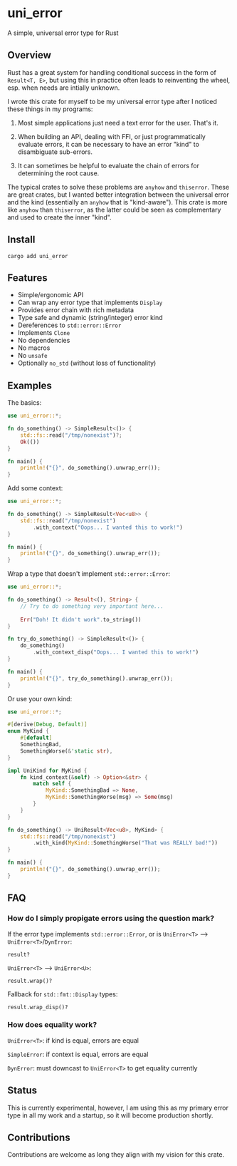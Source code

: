 # uni_error

A simple, universal error type for Rust

## Overview

Rust has a great system for handling conditional success in the form of `Result<T, E>`, but using this in practice often leads to reinventing the wheel, esp. when needs are intially unknown.

I wrote this crate for myself to be my universal error type after I noticed these things in my programs:

1. Most simple applications just need a text error for the user. That's it.

2. When building an API, dealing with FFI, or just programmatically evaluate errors, it can be necessary to have an error "kind" to disambiguate sub-errors.

3. It can sometimes be helpful to evaluate the chain of errors for determining the root cause.

The typical crates to solve these problems are `anyhow` and `thiserror`. These are great crates, but I wanted better integration between the universal error and the kind (essentially an `anyhow` that is "kind-aware"). This crate is more like `anyhow` than `thiserror`, as the latter could be seen as complementary and used to create the inner "kind".

## Install

```shell
cargo add uni_error
```

## Features

* Simple/ergonomic API
* Can wrap any error type that implements `Display`
* Provides error chain with rich metadata
* Type safe and dynamic (string/integer) error kind
* Dereferences to `std::error::Error`
* Implements `Clone`
* No dependencies
* No macros
* No `unsafe`
* Optionally `no_std` (without loss of functionality)

## Examples

The basics:

```rust
use uni_error::*;

fn do_something() -> SimpleResult<()> {
    std::fs::read("/tmp/nonexist")?;
    Ok(())
}

fn main() {
    println!("{}", do_something().unwrap_err());
}
```

Add some context:

```rust
use uni_error::*;

fn do_something() -> SimpleResult<Vec<u8>> {
    std::fs::read("/tmp/nonexist")
        .with_context("Oops... I wanted this to work!")
}

fn main() {
    println!("{}", do_something().unwrap_err());
}
```

Wrap a type that doesn't implement `std::error::Error`:

```rust
use uni_error::*;

fn do_something() -> Result<(), String> {
    // Try to do something very important here...
    
    Err("Doh! It didn't work".to_string())
}

fn try_do_something() -> SimpleResult<()> {
    do_something()
        .with_context_disp("Oops... I wanted this to work!")
}

fn main() {
    println!("{}", try_do_something().unwrap_err());
}
```

Or use your own kind:

```rust
use uni_error::*;

#[derive(Debug, Default)]
enum MyKind {
    #[default]
    SomethingBad,
    SomethingWorse(&'static str),
}

impl UniKind for MyKind {
    fn kind_context(&self) -> Option<&str> {
        match self {
            MyKind::SomethingBad => None,
            MyKind::SomethingWorse(msg) => Some(msg)
        }
    }
}

fn do_something() -> UniResult<Vec<u8>, MyKind> {
    std::fs::read("/tmp/nonexist")
        .with_kind(MyKind::SomethingWorse("That was REALLY bad!"))
}

fn main() {
    println!("{}", do_something().unwrap_err());
}

```

## FAQ

### How do I simply propigate errors using the question mark?

If the error type implements `std::error::Error`, or is `UniError<T>` --> `UniError<T>`/`DynError`:

```text
result?
```

`UniError<T>` --> `UniError<U>`:

```text
result.wrap()?
```

Fallback for `std::fmt::Display` types:

```text
result.wrap_disp()?
```

### How does equality work?

`UniError<T>`: if kind is equal, errors are equal

`SimpleError`: if context is equal, errors are equal

`DynError`: must downcast to `UniError<T>` to get equality currently

## Status

This is currently experimental, however, I am using this as my primary error type in all my work and a startup, so it will become production shortly.

## Contributions

Contributions are welcome as long they align with my vision for this crate.
